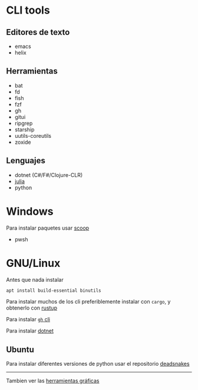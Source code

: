 
<!--
.. title: Herramientas de la Linea de Comandos (CLI Tools)
.. slug: herramientas-de-la-linea-de-comandos
.. date: 2023-09-11 20:45:01 UTC-03:00
.. status: 
.. tags: 
.. category: 
.. link: 
.. description:
.. type: text
-->

# CLI tools

## Editores de texto

- emacs
- helix

## Herramientas

- bat
- fd
- fish
- fzf
- gh
- gitui
- ripgrep
- starship
- uutils-coreutils
- zoxide

## Lenguajes

- dotnet (C#/F#/Clojure-CLR)
- [julia](https://github.com/julialang/juliaup)
- python

# Windows

Para instalar paquetes usar [scoop](https://scoop.sh/)

- pwsh

# GNU/Linux

Antes que nada instalar

```sh
apt install build-essential binutils
```

Para instalar muchos de los cli preferiblemente instalar con `cargo`, y obtenerlo con [rustup](https://rustup.rs/)

Para instalar [`gh` cli](https://github.com/cli/cli/blob/trunk/docs/install_linux.md)

Para instalar [dotnet](https://learn.microsoft.com/en-us/dotnet/core/install/linux)

## Ubuntu

Para instalar diferentes versiones de python usar el repositorio [deadsnakes](https://github.com/deadsnakes)

---

Tambien ver las [herramientas gráficas](link://slug/herramientas-graficas)